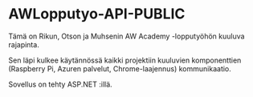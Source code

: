 # AWLopputyo-API-PUBLIC

Tämä on Rikun, Otson ja Muhsenin AW Academy -lopputyöhön kuuluva rajapinta.

Sen läpi kulkee käytännössä kaikki projektiin kuuluvien komponenttien (Raspberry Pi, Azuren palvelut, Chrome-laajennus) kommunikaatio.

Sovellus on tehty ASP.NET :illä.
